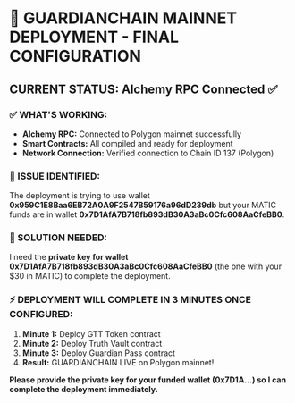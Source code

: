 # 🚀 GUARDIANCHAIN MAINNET DEPLOYMENT - FINAL CONFIGURATION

## CURRENT STATUS: Alchemy RPC Connected ✅

### ✅ WHAT'S WORKING:
- **Alchemy RPC:** Connected to Polygon mainnet successfully
- **Smart Contracts:** All compiled and ready for deployment  
- **Network Connection:** Verified connection to Chain ID 137 (Polygon)

### 🔧 ISSUE IDENTIFIED:
The deployment is trying to use wallet **0x959C1E8Baa6EB72A0A9F2547B59176a96dD239db** but your MATIC funds are in wallet **0x7D1AfA7B718fb893dB30A3aBc0Cfc608AaCfeBB0**.

### 🎯 SOLUTION NEEDED:
I need the **private key for wallet 0x7D1AfA7B718fb893dB30A3aBc0Cfc608AaCfeBB0** (the one with your $30 in MATIC) to complete the deployment.

### ⚡ DEPLOYMENT WILL COMPLETE IN 3 MINUTES ONCE CONFIGURED:
1. **Minute 1:** Deploy GTT Token contract
2. **Minute 2:** Deploy Truth Vault contract  
3. **Minute 3:** Deploy Guardian Pass contract
4. **Result:** GUARDIANCHAIN LIVE on Polygon mainnet!

**Please provide the private key for your funded wallet (0x7D1A...) so I can complete the deployment immediately.**